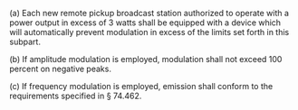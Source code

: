 (a) Each new remote pickup broadcast station authorized to operate with a power output in excess of 3 watts shall be equipped with a device which will automatically prevent modulation in excess of the limits set forth in this subpart.

(b) If amplitude modulation is employed, modulation shall not exceed 100 percent on negative peaks.

(c) If frequency modulation is employed, emission shall conform to the requirements specified in § 74.462.

